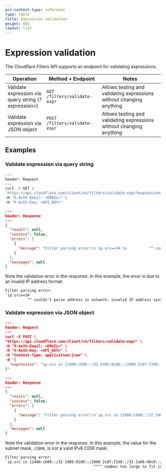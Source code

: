 ```yaml
---
pcx-content-type: reference
type: table
title: Expression validation
weight: 481
layout: list
---
```


# Expression validation

The Cloudflare Filters API supports an endpoint for validating expressions.

<TableWrap>
  <table style="width: 100%;">
    <thead>
        <tr>
            <th>
                Operation
            </th>
            <th>
                Method + Endpoint
            </th>
            <th>
                Notes
            </th>
        </tr>
    </thead>
    <tbody>
        <tr>
            <td style='width:25%; word-wrap:break-word; white-space:normal'>Validate expression via query string (<em>?expression=</em>) </td>
            <td><code class='InlineCode'>GET /filters/validate-expr</code></td>
            <td>Allows testing and validating expressions without changing anything</td>
        </tr>
        <tr>
            <td style='width:25%; word-wrap:break-word; white-space:normal'>Validate expression via JSON object</td>
            <td><code class='InlineCode'>POST /filters/validate-expr</code></td>
            <td>Allows testing and validating expressions without changing anything</td>
        </tr>
    </tbody>
  </table>
</TableWrap>

## Examples

### Validate expression via query string

```bash
---
header: Request
---
curl -X GET \
'https://api.cloudflare.com/client/v4/filters/validate-expr?expression=ip.src==34' \
-H "X-Auth-Email: <EMAIL>" \
-H "X-Auth-Key: <API_KEY>"
```

```json
---
header: Response
---
{
  "result": null,
  "success": false,
  "errors": [
    {
      "message": "Filter parsing error:\n`ip.src==34`\n          ^^ couldn't parse address in network: invalid IP address syntax\n"
    }
  ],
  "messages": null
}
```

Note the validation error in the response. In this example, the error is due to an invalid IP address format:

```txt
Filter parsing error:
`ip.src==34`
          ^^ couldn't parse address in network: invalid IP address syntax
```

### Validate expression via JSON object

```json
---
header: Request
---
curl -X POST \
"https://api.cloudflare.com/client/v4/filters/validate-expr" \
-H "X-Auth-Email: <EMAIL>" \
-H "X-Auth-Key: <API_KEY>" \
-H "Content-Type: application/json" \
-d '{
  "expression": "ip.src in {2400:cb00::/32 2405:8100::/2000 2c0f:f248::/32 2a06:98c0::/29}"
}' 
```

```json
---
header: Response
---
{
  "result": null,
  "success": false,
  "errors": [
    {
      "message": "Filter parsing error:\n`ip.src in {2400:cb00::/32 2405:8100::/2000 2c0f:f248::/32 2a06:98c0::/29}`\n                                        ^^^^ number too large to fit in target type while parsing with radix 10\n"
    }
  ],
  "messages": null
}
```

Note the validation error in the response. In this example, the value for the subnet mask, `/2000`, is not a valid IPv6 CIDR mask:

```txt
Filter parsing error:
`ip.src in {2400:cb00::/32 2405:8100::/2000 2c0f:f248::/32 2a06:98c0::/29}`
                                        ^^^^ number too large to fit in target type while parsing with radix 10
```
